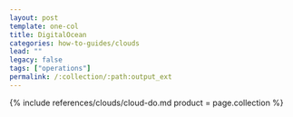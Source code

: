 ```yaml
---
layout: post
template: one-col
title: DigitalOcean
categories: how-to-guides/clouds
lead: ""
legacy: false
tags: ["operations"]
permalink: /:collection/:path:output_ext
---
```



{% include references/clouds/cloud-do.md  product = page.collection %}
